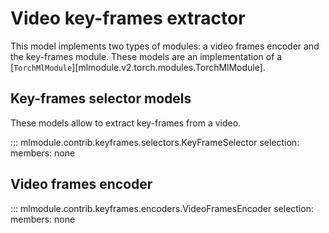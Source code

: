 # Video key-frames extractor

This model implements two types of modules: a video frames encoder and the key-frames module.
These models are an implementation of a [`TorchMlModule`][mlmodule.v2.torch.modules.TorchMlModule].

## Key-frames selector models

These models allow to extract key-frames from a video.

::: mlmodule.contrib.keyframes.selectors.KeyFrameSelector
    selection:
        members: none

## Video frames encoder

::: mlmodule.contrib.keyframes.encoders.VideoFramesEncoder
    selection:
        members: none
